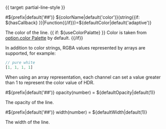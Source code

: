 {{ target: partial-line-style }}

#${prefix|default('##')} ${colorName|default('color')}(string{{if: ${hasCallback} }}|Function{{/if}})=${defaultColor|default('adaptive')}

The color of the line. {{ if: ${useColorPalatte} }} Color is taken from [option.color Palette](~color) by default. {{/if}}

In addition to color strings, RGBA values represented by arrays are supported, for example:


```js
// pure white
[1, 1, 1, 1]
```

When using an array representation, each channel can set a value greater than 1 to represent the color value of HDR.

#${prefix|default('##')} opacity(number) = ${defaultOpacity|default(1)}

The opacity of the line.

#${prefix|default('##')} width(number) = ${defaultWidth|default(1)}

The width of the line.
